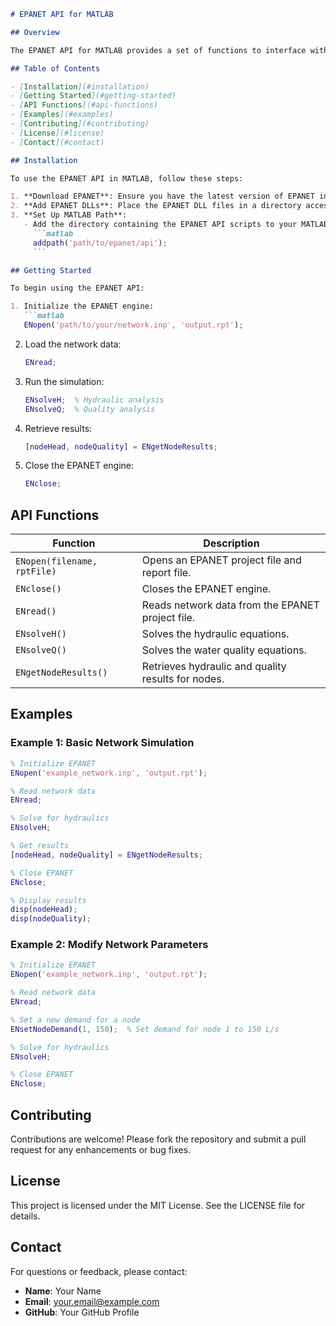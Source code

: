 ```markdown
# EPANET API for MATLAB

## Overview

The EPANET API for MATLAB provides a set of functions to interface with the EPANET hydraulic modeling software. This allows users to run simulations, manipulate network data, and analyze results directly within the MATLAB environment.

## Table of Contents

- [Installation](#installation)
- [Getting Started](#getting-started)
- [API Functions](#api-functions)
- [Examples](#examples)
- [Contributing](#contributing)
- [License](#license)
- [Contact](#contact)

## Installation

To use the EPANET API in MATLAB, follow these steps:

1. **Download EPANET**: Ensure you have the latest version of EPANET installed on your system.
2. **Add EPANET DLLs**: Place the EPANET DLL files in a directory accessible by MATLAB.
3. **Set Up MATLAB Path**:
   - Add the directory containing the EPANET API scripts to your MATLAB path:
     ```matlab
     addpath('path/to/epanet/api');
     ```

## Getting Started

To begin using the EPANET API:

1. Initialize the EPANET engine:
   ```matlab
   ENopen('path/to/your/network.inp', 'output.rpt');
   ```

2. Load the network data:
   ```matlab
   ENread;
   ```

3. Run the simulation:
   ```matlab
   ENsolveH;  % Hydraulic analysis
   ENsolveQ;  % Quality analysis
   ```

4. Retrieve results:
   ```matlab
   [nodeHead, nodeQuality] = ENgetNodeResults;
   ```

5. Close the EPANET engine:
   ```matlab
   ENclose;
   ```

## API Functions

| Function                      | Description                                      |
|-------------------------------|--------------------------------------------------|
| `ENopen(filename, rptFile)`   | Opens an EPANET project file and report file.   |
| `ENclose()`                   | Closes the EPANET engine.                        |
| `ENread()`                    | Reads network data from the EPANET project file.|
| `ENsolveH()`                  | Solves the hydraulic equations.                  |
| `ENsolveQ()`                  | Solves the water quality equations.              |
| `ENgetNodeResults()`          | Retrieves hydraulic and quality results for nodes.|

## Examples

### Example 1: Basic Network Simulation

```matlab
% Initialize EPANET
ENopen('example_network.inp', 'output.rpt');

% Read network data
ENread;

% Solve for hydraulics
ENsolveH;

% Get results
[nodeHead, nodeQuality] = ENgetNodeResults;

% Close EPANET
ENclose;

% Display results
disp(nodeHead);
disp(nodeQuality);
```

### Example 2: Modify Network Parameters

```matlab
% Initialize EPANET
ENopen('example_network.inp', 'output.rpt');

% Read network data
ENread;

% Set a new demand for a node
ENsetNodeDemand(1, 150);  % Set demand for node 1 to 150 L/s

% Solve for hydraulics
ENsolveH;

% Close EPANET
ENclose;
```

## Contributing

Contributions are welcome! Please fork the repository and submit a pull request for any enhancements or bug fixes.

## License

This project is licensed under the MIT License. See the LICENSE file for details.

## Contact

For questions or feedback, please contact:

- **Name**: Your Name
- **Email**: your.email@example.com
- **GitHub**: Your GitHub Profile
```
